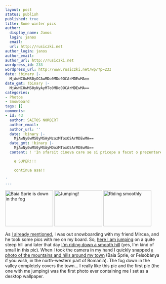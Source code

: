 ```yaml
---
layout: post
status: publish
published: true
title: Some winter pics
author:
  display_name: Janos
  login: janos
  email: 
  url: http://rusiczki.net
author_login: janos
author_email: 
author_url: http://rusiczki.net
wordpress_id: 233
wordpress_url: http://www.rusiczki.net/wp/?p=233
date: !binary |-
  MjAwNC0wMS0yOCAwMDo0MDo0OCArMDEwMA==
date_gmt: !binary |-
  MjAwNC0wMS0yNyAyMTo0MDo0OCArMDEwMA==
categories:
- Photos
- Snowboard
tags: []
comments:
- id: 43
  author: SAITOS NORBERT
  author_email: 
  author_url: ''
  date: !binary |-
    MjAwNy0wMS0yMSAyMzozMToxOSArMDEwMA==
  date_gmt: !binary |-
    MjAwNy0wMS0yMSAyMDozMToxOSArMDEwMA==
  content: ! 'In sfarsit cineva care se si pricepe a facut o prezentare de calitate!!!

    e SUPER!!!

    continua asa!!

'
---
```

<p><a href="http://www.rusiczki.net/blog/blogpics/baia_sprie_is_down_in_the_fog.jpg"><img src="http://www.rusiczki.net/blog/blogpics/baia_sprie_is_down_in_the_fog-thumb.jpg" alt="Baia Sprie is down in the fog" width="155" height="116" border="0" class="image" /></a> <a href="http://www.rusiczki.net/blog/blogpics/snowboard_jumping.jpg"><img src="http://www.rusiczki.net/blog/blogpics/snowboard_jumping-thumb.jpg" alt="Jumping!" width="155" height="116" border="0" class="image" /></a> <a href="http://www.rusiczki.net/blog/blogpics/snowboard_riding_smoothly.jpg"><img src="http://www.rusiczki.net/blog/blogpics/snowboard_riding_smoothly-thumb.jpg" alt="Riding smoothly" width="155" height="116" border="0" class="image" /></a></p>
<p>As <a href="http://www.rusiczki.net/blog/archives/2004/01/27/cold_exams_more_memory_and_some_books" title="Kitsched - Cold, exams, more memory and some books">I already mentioned</a>, I was out snowboarding with my friend Mircea, and he took some pics with me on my board. So, <a href="http://www.rusiczki.net/blog/blogpics/snowboard_jumping.jpg" title="455 kBytes">here I am jumping</a> on a quite steep hill and later that day <a href="http://www.rusiczki.net/blog/blogpics/snowboard_riding_smoothly.jpg" title="522 kBytes">I'm riding down a smooth hill</a> (yes, I'm kind of small in this pic). When I took the camera in my hand I quickly snapped <a href="http://www.rusiczki.net/blog/blogpics/baia_sprie_is_down_in_the_fog.jpg" title="765 kBytes">a photo of the mountains and hills around my town</a> (Baia Sprie, or Fels&ouml;b&aacute;nya if you wish, in the north-western part of Romania). The fog down in the valley completely covers the town... I really like this pic and the first pic (the one with me jumping) was the first photo ever containing me I set as a desktop wallpaper.</p>
